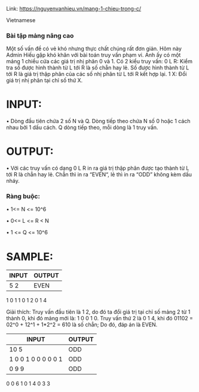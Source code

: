Link: https://nguyenvanhieu.vn/mang-1-chieu-trong-c/

Vietnamese

### Bài tập mảng nâng cao

Một số vấn đề có vẻ khó nhưng thực chất chúng rất đơn giản. Hôm này Admin Hiếu gặp khó khăn với bài toán truy vấn phạm vi. Anh ấy có một mảng 1 chiều cứa các giá trị nhị phân 0 và 1. Có 2 kiểu truy vấn:
0 L R:  Kiểm tra số được hình thành từ L tới R là số chẵn hay lẻ. Số được hình thành từ L tới R là giá trị thập phân của các số nhị phân từ L tới R kết hợp lại.
1 X: Đổi giá trị nhị phân tại chỉ số thứ X.

# INPUT:

•	Dòng đầu tiên chứa 2 số N và Q. Dòng tiếp theo chứa N số 0 hoặc 1 cách nhau bởi 1 dấu cách. Q dòng tiếp theo, mỗi dòng là 1 truy vấn.

# OUTPUT:

•	Với các truy vấn có dạng 0 L R in ra giá trị thập phân được tạo thành từ L tới R là chẵn hay lẻ. Chẵn thì in ra “EVEN“, lẻ thì in ra “ODD” không kèm dấu nháy.

### Ràng buộc:

•	1<= N <= 10^6

•	0<= L <= R < N

•	1 <= Q <= 10^6

# SAMPLE:

**INPUT** | **OUTPUT**
----------| ----------
5 2 | EVEN
1 0 1 1 0
1 2
0 1 4

Giải thích: Truy vấn đầu tiên là 1 2, do đó ta đổi giá trị tại chỉ số mảng 2 từ 1 thành 0, khi đó mảng mới là: 1 0 0 1 0.
Truy vấn thứ 2 là 0 1 4, khi đó 01102 = 02^0 + 12^1 + 1*2^2 = 610 là số chẵn; Do đó, đáp án là EVEN.

**INPUT** | **OUTPUT**
----------| ----------
10 5 | ODD
1 0 0 1 0 0 0 0 0 1 | ODD
0 9 9 | ODD
0 0 6
1 0
1 4
0 3 3






